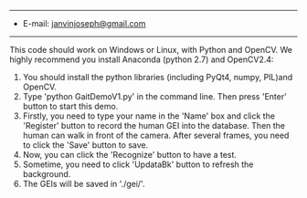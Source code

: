 ------------------------------------------------------------------------
                           
* E-mail: janvinjoseph@gmail.com                 
------------------------------------------------------------------------




This code should work on Windows or Linux, with Python and OpenCV.
We highly recommend you install Anaconda (python 2.7) and OpenCV2.4:

1) You should install the python libraries (including PyQt4, numpy, PIL)and 
OpenCV.
2) Type 'python GaitDemoV1.py' in the command line. Then press 'Enter' button to 
start this demo.
3) Firstly, you need to type your name in the 'Name' box and click the 'Register'
 button to record the human GEI into the database. Then the human can walk 
 in front of the camera. After several frames, you need to click the 'Save' 
 button to save.
4) Now, you can click the 'Recognize' button to have a test.
5) Sometime, you need to click 'UpdataBk' button to refresh the background.
6) The GEIs will be saved in './gei/'.
